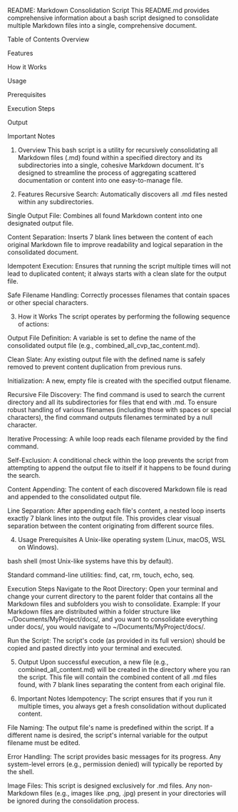 README: Markdown Consolidation Script
This README.md provides comprehensive information about a bash script designed to consolidate multiple Markdown files into a single, comprehensive document.

Table of Contents
Overview

Features

How it Works

Usage

Prerequisites

Execution Steps

Output

Important Notes

1. Overview
This bash script is a utility for recursively consolidating all Markdown files (.md) found within a specified directory and its subdirectories into a single, cohesive Markdown document. It's designed to streamline the process of aggregating scattered documentation or content into one easy-to-manage file.

2. Features
Recursive Search: Automatically discovers all .md files nested within any subdirectories.

Single Output File: Combines all found Markdown content into one designated output file.

Content Separation: Inserts 7 blank lines between the content of each original Markdown file to improve readability and logical separation in the consolidated document.

Idempotent Execution: Ensures that running the script multiple times will not lead to duplicated content; it always starts with a clean slate for the output file.

Safe Filename Handling: Correctly processes filenames that contain spaces or other special characters.

3. How it Works
The script operates by performing the following sequence of actions:

Output File Definition: A variable is set to define the name of the consolidated output file (e.g., combined_all_cvp_tac_content.md).

Clean Slate: Any existing output file with the defined name is safely removed to prevent content duplication from previous runs.

Initialization: A new, empty file is created with the specified output filename.

Recursive File Discovery: The find command is used to search the current directory and all its subdirectories for files that end with .md. To ensure robust handling of various filenames (including those with spaces or special characters), the find command outputs filenames terminated by a null character.

Iterative Processing: A while loop reads each filename provided by the find command.

Self-Exclusion: A conditional check within the loop prevents the script from attempting to append the output file to itself if it happens to be found during the search.

Content Appending: The content of each discovered Markdown file is read and appended to the consolidated output file.

Line Separation: After appending each file's content, a nested loop inserts exactly 7 blank lines into the output file. This provides clear visual separation between the content originating from different source files.

4. Usage
Prerequisites
A Unix-like operating system (Linux, macOS, WSL on Windows).

bash shell (most Unix-like systems have this by default).

Standard command-line utilities: find, cat, rm, touch, echo, seq.

Execution Steps
Navigate to the Root Directory: Open your terminal and change your current directory to the parent folder that contains all the Markdown files and subfolders you wish to consolidate.
Example: If your Markdown files are distributed within a folder structure like ~/Documents/MyProject/docs/, and you want to consolidate everything under docs/, you would navigate to ~/Documents/MyProject/docs/.

Run the Script: The script's code (as provided in its full version) should be copied and pasted directly into your terminal and executed.

5. Output
Upon successful execution, a new file (e.g., combined_all_content.md) will be created in the directory where you ran the script. This file will contain the combined content of all .md files found, with 7 blank lines separating the content from each original file.

6. Important Notes
Idempotency: The script ensures that if you run it multiple times, you always get a fresh consolidation without duplicated content.

File Naming: The output file's name is predefined within the script. If a different name is desired, the script's internal variable for the output filename must be edited.

Error Handling: The script provides basic messages for its progress. Any system-level errors (e.g., permission denied) will typically be reported by the shell.

Image Files: This script is designed exclusively for .md files. Any non-Markdown files (e.g., images like .png, .jpg) present in your directories will be ignored during the consolidation process.
